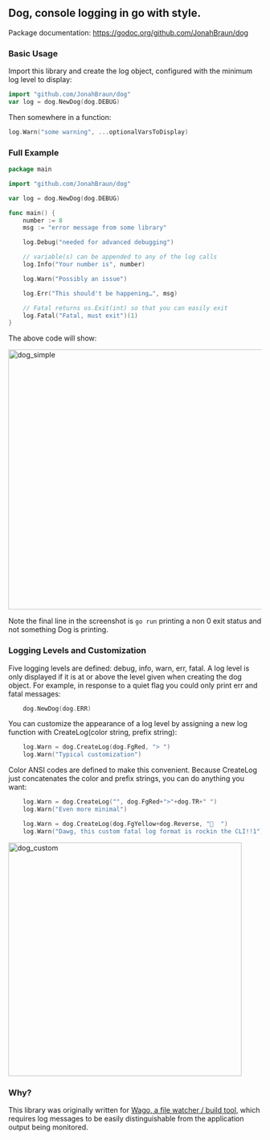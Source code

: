 ## Dog, console logging in go with style.
Package documentation: https://godoc.org/github.com/JonahBraun/dog

### Basic Usage
Import this library and create the log object, configured with the minimum log level to display:
```go
import "github.com/JonahBraun/dog"
var log = dog.NewDog(dog.DEBUG)
```

Then somewhere in a function:
```go
log.Warn("some warning", ...optionalVarsToDisplay)
```

### Full Example
```go
package main

import "github.com/JonahBraun/dog"

var log = dog.NewDog(dog.DEBUG)

func main() {
	number := 8
	msg := "error message from some library"

	log.Debug("needed for advanced debugging")

	// variable(s) can be appended to any of the log calls
	log.Info("Your number is", number)

	log.Warn("Possibly an issue")

	log.Err("This should't be happening…", msg)

	// Fatal returns os.Exit(int) so that you can easily exit
	log.Fatal("Fatal, must exit")(1)
}
```

The above code will show:

<img width="517" alt="dog_simple" src="https://cloud.githubusercontent.com/assets/611339/9560595/a9af8b2e-4dd1-11e5-8d41-17e51a3b9d8f.png">

Note the final line in the screenshot is `go run` printing a non 0 exit status and not something Dog is printing.

### Logging Levels and Customization
Five logging levels are defined: debug, info, warn, err, fatal. A log level is only displayed if it is at or above the level given when creating the dog object. For example, in response to a quiet flag you could only print err and fatal messages:
```go
	dog.NewDog(dog.ERR)
```

You can customize the appearance of a log level by assigning a new log function with CreateLog(color string, prefix string):
```go
	log.Warn = dog.CreateLog(dog.FgRed, "> ")
	log.Warn("Typical customization")
```

Color ANSI codes are defined to make this convenient. Because CreateLog just concatenates the color and prefix strings, you can do anything you want:
```go
	log.Warn = dog.CreateLog("", dog.FgRed+">"+dog.TR+" ")
	log.Warn("Even more minimal")

	log.Warn = dog.CreateLog(dog.FgYellow+dog.Reverse, "🐺  ")
	log.Warn("Dawg, this custom fatal log format is rockin the CLI!!1")
```
<img width="464" alt="dog_custom" src="https://cloud.githubusercontent.com/assets/611339/9560594/a99a5466-4dd1-11e5-953d-dc273dd9e23a.png">

### Why?
This library was originally written for [Wago, a file watcher / build tool](https://github.com/JonahBraun/wago), which requires log messages to be easily distinguishable from the application output being monitored.
